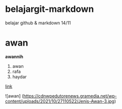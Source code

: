 # belajargit-markdown
belajar github &amp; markdown 14/11

# awan
**awannih**

1. awan
2. rafa
3. haydar

[link](github.com)

![awan] (https://cdnwpedutorenews.gramedia.net/wp-content/uploads/2021/10/27110522/Jenis-Awan-3.jpg)
